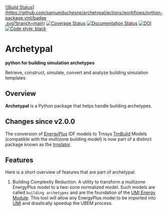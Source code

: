 [![Build Status](https://github.com/samuelduchesne/archetypal/actions/workflows/python-package.yml/badge  
.svg?branch=main)](https://github.com/samuelduchesne/archetypal/actions/workflows/python-package.yml)
[![Coverage Status](https://coveralls.io/repos/github/samuelduchesne/archetypal/badge.svg)](https://coveralls.io/github/samuelduchesne/archetypal)
[![Documentation Status](https://readthedocs.org/projects/archetypal/badge/?version=latest)](https://archetypal.readthedocs.io/en/latest/?badge=latest)
[![DOI](https://joss.theoj.org/papers/10.21105/joss.01833/status.svg)](https://doi.org/10.21105/joss.01833)
[![Code style: black](https://img.shields.io/badge/code%20style-black-000000.svg)](https://github.com/psf/black)

# Archetypal

**python for building simulation archetypes**

Retrieve, construct, simulate, convert and analyze building simulation templates

## Overview

**Archetypal** is a Python package that helps handle building archetypes.

## Changes since v2.0.0

The conversion of [EnergyPlus](https://energyplus.net) IDF models to Trnsys
[TrnBuild](http://www.trnsys.com/features/suite-of-tools.php.html) Models (compatible with
the multizone building model) is now part of a distinct package known as the
[trnslator](https://github.com/louisleroy5/trnslator).

## Features

Here is a short overview of features that are part of archetypal:

1. Building Complexity Reduction: A utility to transform a multizone EnergyPlus model to a
   two-zone normalized model. Such models are called `building archetypes` and are the
   foundation of the
   [UMI Energy Module](https://umidocs.readthedocs.io/en/latest/docs/model-setup-template.html).
   This tool will allow any EnergyPlus model to be imported into
   [UMI](http://web.mit.edu/sustainabledesignlab/projects/umi/index.html) and drastically
   speedup the UBEM process.

